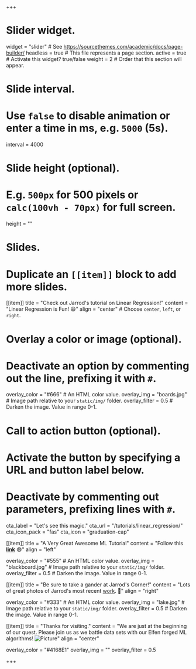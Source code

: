 +++
# Slider widget.
widget = "slider"  # See https://sourcethemes.com/academic/docs/page-builder/
headless = true  # This file represents a page section.
active = true  # Activate this widget? true/false
weight = 2  # Order that this section will appear.

# Slide interval.
# Use `false` to disable animation or enter a time in ms, e.g. `5000` (5s).
interval = 4000

# Slide height (optional).
# E.g. `500px` for 500 pixels or `calc(100vh - 70px)` for full screen.
height = ""

# Slides.
# Duplicate an `[[item]]` block to add more slides.
[[item]]
  title = "Check out Jarrod's tutorial on Linear Regression!"
  content = "Linear Regression is Fun! :smile:"
  align = "center"  # Choose `center`, `left`, or `right`.

  # Overlay a color or image (optional).
  #   Deactivate an option by commenting out the line, prefixing it with `#`.
  overlay_color = "#666"  # An HTML color value.
  overlay_img = "boards.jpg"  # Image path relative to your `static/img/` folder.
  overlay_filter = 0.5  # Darken the image. Value in range 0-1.

  # Call to action button (optional).
  #   Activate the button by specifying a URL and button label below.
  #   Deactivate by commenting out parameters, prefixing lines with `#`.
  cta_label = "Let's see this magic."
  cta_url = "/tutorials/linear_regression/"
  cta_icon_pack = "fas"
  cta_icon = "graduation-cap"

[[item]]
  title = "A Very Great Awesome ML Tutorial"
  content = "Follow this [**link**](/tutorials/newtutorial/) :smile:"
  align = "left"

  overlay_color = "#555"  # An HTML color value.
  overlay_img = "blackboard.jpg"  # Image path relative to your `static/img/` folder.
  overlay_filter = 0.5  # Darken the image. Value in range 0-1.

[[item]]
  title = "Be sure to take a gander at Jarrod's Corner!"
  content = "Lots of great photos of Jarrod's most recent [work](/jcorner/). :dragon:"
  align = "right"

  overlay_color = "#333"  # An HTML color value.
  overlay_img = "lake.jpg"  # Image path relative to your `static/img/` folder.
  overlay_filter = 0.5  # Darken the image. Value in range 0-1.
  
[[item]]
  title = "Thanks for visiting."
  content = "We are just at the beginning of our quest. Please join us as we battle data sets with our Elfen forged ML algorithms! ![Picture](/static/img/mace_01_t.png)"
  align = "center"
  
  overlay_color = "#4168E1"
  overlay_img = ""
  overlay_filter = 0.5
  
+++
